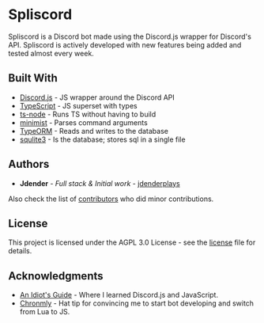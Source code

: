 # Spliscord
Spliscord is a Discord bot made using the Discord.js wrapper for Discord's API. Spliscord is actively developed with new features being added and tested almost every week.

## Built With

* [Discord.js](https://discord.js.org) - JS wrapper around the Discord API 
* [TypeScript](https://www.typescriptlang.org/) - JS superset with types
* [ts-node](https://github.com/TypeStrong/ts-node/) - Runs TS without having to build
* [minimist](https://github.com/substack/minimist) - Parses command arguments
* [TypeORM](http://typeorm.io/#/) - Reads and writes to the database
* [squlite3](https://www.sqlite.org/) - Is the database; stores sql in a single file

## Authors

* **Jdender** - *Full stack & Initial work* - [jdenderplays](https://github.com/jdenderplays)

Also check the list of [contributors](https://github.com/jdenderplays/Spliscord/contributors) who did minor contributions.

## License

This project is licensed under the AGPL 3.0 License - see the [license](LICENSE) file for details.

## Acknowledgments

* [An Idiot's Guide](https://anidiots.guide/) - Where I learned Discord.js and JavaScript.
* [Chronmly](https://github.com/Chronomly) - Hat tip for convincing me to start bot developing and switch from Lua to JS.